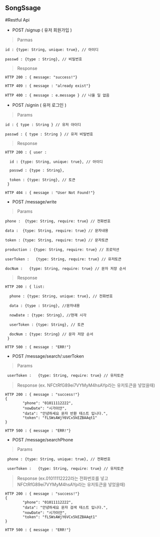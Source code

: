 ## SongSsage

#Restful Api

* POST /signup ( 유저 회원가입 )

> Parmas

    id : {type: String, unique: true}, // 아이디
    
    passwd : {type : String}, // 비밀번호

> Response

    HTTP 200 : { message: "success!"}

    HTTP 409 : { message : "already exist"}

    HTTP 400 : { message : e.message } // 나올 일 없음

* POST /signin ( 유저 로그인 )

> Params

    id : { type : String } // 유저 아이디

    passwd : { type : String } // 유저 비밀번호

> Response

    HTTP 200 : { user :
    
      id : {type: String, unique: true}, // 아이디
      
      passwd : {type : String},
      
      token : {type: String}, // 토큰
     } 

    HTTP 404 : { message : "User Not Found!"}


* POST /message/write 

> Params

    phone :  {type: String, require: true} // 전화번호

    data :  {type: String, require: true} // 문자내용

    token : {type: String, require: true} // 문자토큰

    production : {type: String, require: true} // 프로덕션
    
    userToken :   {type: String, require: true} // 유저토큰
     
    docNum :   {type: String, require: true} // 문자 저장 순서

> Response

    HTTP 200 : { list: 
    
      phone : {type: String, unique: true}, // 전화번호
      
      data : {type : String}, //문자내용

      nowDate : {type: String}, //현재 시각
      
      userToken : {type: String}, // 토큰

      docNum : {type: String} // 문자 저장 순서
     } 

    HTTP 500 : { message : "ERR!"}
    



* POST /message/search/:userToken 

> Params

     userToken :   {type: String, require: true} // 유저토큰
    
> Response (ex. NFCtRfG89ei7VYMyM4hsAYp라는 유저토큰을 넣었을때)

    HTTP 200 : { message : "success!"}
    {
            "phone": "01011112222",
            "nowDate": "시가아안",
            "data": "안녕하세요 문자 반환 테스트 입니다.",
            "token": "fLSWsAWjY6VCx5kEZBAAqt1"
    }

    HTTP 500 : { message : "ERR!"}


* POST /message/searchPhone 

> Params

     phone : {type: String, unique: true}, // 전화번호

     userToken :   {type: String, require: true} // 유저토큰
    
> Response (ex.01011112222라는 전화번호를 넣고 NFCtRfG89ei7VYMyM4hsAYp라는 유저토큰을 넣었을때)

    HTTP 200 : { message : "success!"}
    {
            "phone": "01011112222",
            "data": "안녕하세요 문자 검색 테스트 입니다.",
            "nowDate": "시가아안",
            "token": "fLSWsAWjY6VCx5kEZBAAqt1"
    }

    HTTP 500 : { message : "ERR!"}



